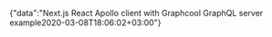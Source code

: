 {"data":"Next.js React Apollo client with Graphcool GraphQL server example2020-03-08T18:06:02+03:00"}
